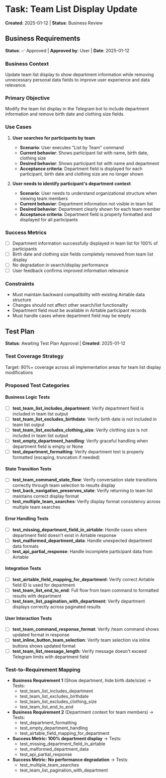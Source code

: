 # Task: Team List Display Update
**Created**: 2025-01-12 | **Status**: Business Review

## Business Requirements
**Status**: ✅ Approved | **Approved by**: User | **Date**: 2025-01-12

### Business Context
Update team list display to show department information while removing unnecessary personal data fields to improve user experience and data relevance.

### Primary Objective
Modify the team list display in the Telegram bot to include department information and remove birth date and clothing size fields.

### Use Cases
1. **User searches for participants by team**
   - **Scenario**: User executes "List by Team" command
   - **Current behavior**: Shows participant list with name, birth date, clothing size
   - **Desired behavior**: Shows participant list with name and department
   - **Acceptance criteria**: Department field is displayed for each participant, birth date and clothing size are no longer shown

2. **User needs to identify participant's department context**
   - **Scenario**: User needs to understand organizational structure when viewing team members
   - **Current behavior**: Department information not visible in team list
   - **Desired behavior**: Department clearly shown for each team member
   - **Acceptance criteria**: Department field is properly formatted and displayed for all participants

### Success Metrics
- [ ] Department information successfully displayed in team list for 100% of participants
- [ ] Birth date and clothing size fields completely removed from team list display
- [ ] No degradation in search/display performance
- [ ] User feedback confirms improved information relevance

### Constraints
- Must maintain backward compatibility with existing Airtable data structure
- Changes should not affect other search/list functionality
- Department field must be available in Airtable participant records
- Must handle cases where department field may be empty

## Test Plan
**Status**: Awaiting Test Plan Approval | **Created**: 2025-01-12

### Test Coverage Strategy
Target: 90%+ coverage across all implementation areas for team list display modifications

### Proposed Test Categories

#### Business Logic Tests
- [ ] **test_team_list_includes_department**: Verify department field is included in team list output
- [ ] **test_team_list_excludes_birthdate**: Verify birth date is not included in team list output
- [ ] **test_team_list_excludes_clothing_size**: Verify clothing size is not included in team list output
- [ ] **test_empty_department_handling**: Verify graceful handling when department field is empty or None
- [ ] **test_department_formatting**: Verify department text is properly formatted (escaping, truncation if needed)

#### State Transition Tests
- [ ] **test_team_command_state_flow**: Verify conversation state transitions correctly through team selection to results display
- [ ] **test_back_navigation_preserves_state**: Verify returning to team list maintains correct display format
- [ ] **test_multiple_team_searches**: Verify display format consistency across multiple team searches

#### Error Handling Tests
- [ ] **test_missing_department_field_in_airtable**: Handle cases where department field doesn't exist in Airtable response
- [ ] **test_malformed_department_data**: Handle unexpected department data formats
- [ ] **test_api_partial_response**: Handle incomplete participant data from Airtable

#### Integration Tests
- [ ] **test_airtable_field_mapping_for_department**: Verify correct Airtable field ID is used for department
- [ ] **test_team_list_end_to_end**: Full flow from team command to formatted results with department
- [ ] **test_team_list_pagination_with_department**: Verify department displays correctly across paginated results

#### User Interaction Tests
- [ ] **test_team_command_response_format**: Verify /team command shows updated format in response
- [ ] **test_inline_button_team_selection**: Verify team selection via inline buttons shows updated format
- [ ] **test_team_list_message_length**: Verify message doesn't exceed Telegram limits with department field

### Test-to-Requirement Mapping
- **Business Requirement 1** (Show department, hide birth date/size) → Tests: 
  - test_team_list_includes_department
  - test_team_list_excludes_birthdate
  - test_team_list_excludes_clothing_size
  - test_team_list_end_to_end
- **Business Requirement 2** (Department context for team members) → Tests:
  - test_department_formatting
  - test_empty_department_handling
  - test_airtable_field_mapping_for_department
- **Success Metric: 100% department display** → Tests:
  - test_missing_department_field_in_airtable
  - test_malformed_department_data
  - test_api_partial_response
- **Success Metric: No performance degradation** → Tests:
  - test_multiple_team_searches
  - test_team_list_pagination_with_department